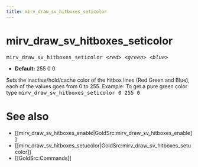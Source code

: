 ```yaml
---
title: mirv_draw_sv_hitboxes_seticolor
---
```


# mirv_draw_sv_hitboxes_seticolor

<tt>mirv_draw_sv_hitboxes_seticolor _&lt;red&gt;_ _&lt;green&gt;_ _&lt;blue&gt;_</tt>

* **Default:** 255 0 0

Sets the inactive/hold/cache color of the hitbox lines (Red Green and Blue), each of the values goes from 0 to 255.
Example: To get a pure green color type <tt>mirv_draw_sv_hitboxes_seticolor 0 255 0</tt>

# See also

* [[mirv_draw_sv_hitboxes_enable|GoldSrc:mirv_draw_sv_hitboxes_enable]]
* [[mirv_draw_sv_hitboxes_setucolor|GoldSrc:mirv_draw_sv_hitboxes_setucolor]]
* [[GoldSrc:Commands]]
